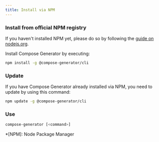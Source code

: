 ```yaml
---
title: Install via NPM
---
```


### Install from official NPM registry
If you haven't installed NPM yet, please do so by following the [guide on nodejs.org](https://nodejs.org/en/download/).

Install Compose Generator by executing:
```sh
npm install -g @compose-generator/cli
```

### Update
If you have Compose Generator already installed via NPM, you need to update by using this command:
```sh
npm update -g @compose-generator/cli
```

### Use
```sh
compose-generator [<command>]
```

*[NPM]: Node Package Manager
